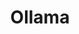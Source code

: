 ---
title: Ollama
categories:
  - other
docs:
  - id: java
    url: https://java.testcontainers.org/modules/ollama/
    example: |
      ```java
      var ollama = new OllamaContainer("ollama/ollama:0.1.26");
      ollama.start();
      ollama.execInContainer("ollama", "pull", "all-minilm");
      ```
  - id: go
    url: https://golang.testcontainers.org/modules/ollama/
    example: |
      ```go
      ollamaContainer, err := ollama.RunContainer(ctx,
              testcontainers.WithImage("ollama/ollama:0.1.26"),
              ollama.WithModel("all-minilm"))
      ```
description: |
  Ollama makes it easy to get up and running with large language models locally.
---